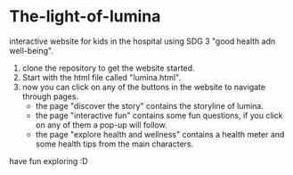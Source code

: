 # The-light-of-lumina
interactive website for kids in the hospital using SDG 3 "good health adn well-being". 

1. clone the repository to get the website started.
2. Start with the html file called "lumina.html".
3. now you can click on any of the buttons in the website to navigate through pages.
   - the page "discover the story" contains the storyline of lumina.
   - the page "interactive fun" contains some fun questions, if you click on any of them a pop-up will follow.
   - the page "explore health and wellness" contains a health meter and some health tips from the main characters.

have fun exploring :D
